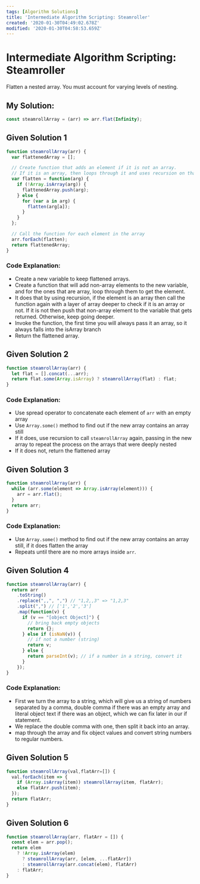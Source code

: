 ```yaml
---
tags: [Algorithm Solutions]
title: 'Intermediate Algorithm Scripting: Steamroller'
created: '2020-01-30T04:49:02.678Z'
modified: '2020-01-30T04:58:53.659Z'
---
```


Intermediate Algorithm Scripting: Steamroller
=============================================

Flatten a nested array. You must account for varying levels of nesting.

My Solution:
------------
``` javascript
const steamrollArray = (arr) => arr.flat(Infinity);
```

Given Solution 1
----------------
``` javascript
function steamrollArray(arr) {
  var flattenedArray = [];

  // Create function that adds an element if it is not an array.
  // If it is an array, then loops through it and uses recursion on that array.
  var flatten = function(arg) {
    if (!Array.isArray(arg)) {
      flattenedArray.push(arg);
    } else {
      for (var a in arg) {
        flatten(arg[a]);
      }
    }
  };

  // Call the function for each element in the array
  arr.forEach(flatten);
  return flattenedArray;
}
```
### Code Explanation:
* Create a new variable to keep flattened arrays.
* Create a function that will add non-array elements to the new variable, and for the ones that are array, loop through them to get the element.
* It does that by using recursion, if the element is an array then call the function again with a layer of array deeper to check if it is an array or not. If it is not then push that non-array element to the variable that gets returned. Otherwise, keep going deeper.
* Invoke the function, the first time you will always pass it an array, so it always falls into the isArray branch
* Return the flattened array.

Given Solution 2
----------------
``` javascript
function steamrollArray(arr) {
  let flat = [].concat(...arr);
  return flat.some(Array.isArray) ? steamrollArray(flat) : flat;
}
```
### Code Explanation:
* Use spread operator to concatenate each element of ```arr``` with an empty array
* Use ```Array.some()``` method to find out if the new array contains an array still
* If it does, use recursion to call ```steamrollArray``` again, passing in the new array to repeat the process on the arrays that were deeply nested
* If it does not, return the flattened array

Given Solution 3
----------------
``` javascript
function steamrollArray(arr) {
  while (arr.some(element => Array.isArray(element))) {
    arr = arr.flat();
  }
  return arr;
}
```
### Code Explanation:
* Use ```Array.some()``` method to find out if the new array contains an array still, if it does flatten the array
* Repeats until there are no more arrays inside ```arr```.


Given Solution 4
----------------
``` javascript
function steamrollArray(arr) {
  return arr
    .toString()
    .replace(",,", ",") // "1,2,,3" => "1,2,3"
    .split(",") // ['1','2','3']
    .map(function(v) {
      if (v == "[object Object]") {
        // bring back empty objects
        return {};
      } else if (isNaN(v)) {
        // if not a number (string)
        return v;
      } else {
        return parseInt(v); // if a number in a string, convert it
      }
    });
}
```
### Code Explanation:
* First we turn the array to a string, which will give us a string of numbers separated by a comma, double comma if there was an empty array and literal object text if there was an object, which we can fix later in our if statement.
* We replace the double comma with one, then split it back into an array.
* map through the array and fix object values and convert string numbers to regular numbers.

Given Solution 5
----------------
``` javascript
function steamrollArray(val,flatArr=[]) {
  val.forEach(item => {
    if (Array.isArray(item)) steamrollArray(item, flatArr);
    else flatArr.push(item);
  });
  return flatArr;
}
```
Given Solution 6
----------------
``` javascript
function steamrollArray(arr, flatArr = []) {
  const elem = arr.pop();
  return elem
    ? !Array.isArray(elem)
      ? steamrollArray(arr, [elem, ...flatArr])
      : steamrollArray(arr.concat(elem), flatArr)
    : flatArr;
}
```
